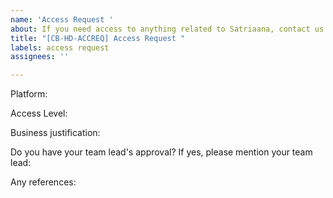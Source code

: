 ```yaml
---
name: 'Access Request '
about: If you need access to anything related to Satriaana, contact us here.
title: "[CB-HD-ACCREQ] Access Request "
labels: access request
assignees: ''

---
```


Platform:

Access Level<!-- leave this blank if you don't know the access level. We'll give you the best access level regarding the business justification -->:

Business justification: 

Do you have your team lead's approval? If yes, please mention your team lead:

Any references:
